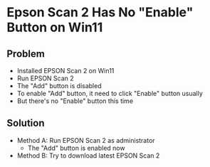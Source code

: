 # Epson Scan 2 Has No "Enable" Button on Win11

## Problem
* Installed EPSON Scan 2 on Win11
* Run EPSON Scan 2
* The "Add" button is disabled
* To enable "Add" button, it need to click "Enable" button usually
* But there's no "Enable" button this time

## Solution
* Method A: Run EPSON Scan 2 as administrator
  * The "Add" button is enabled now
* Method B: Try to download latest EPSON Scan 2
